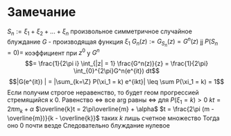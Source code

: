 # Замечание
$S_{n} := \xi_1 + \xi_2 + ... + \xi_n$ произвольное симметричное случайное блуждание
$G$ - производящая функция $\xi_1$ 
$G_n(z) := G_{S_{n}}(z) = G^{n}(z)$ jj
$P(S_n = 0) =$ коэффициент при $z^0$ у $G^n$ $$= \frac{1}{2\pi i} \int_{|z| = 1} \frac{G^n(z)}{z} = \frac{1}{2\pi} \int_{0}^{2\pi}G^n(e^{it}) dt$$$$|G(e^{it}) | =  |\sum_{k=\Z} P(\xi_1 = k) e^{ikt}| \leq \sum P(\xi_1 = k) = 1$$
Если получим строгое неравенство, то будет геом прогрессией стремящийся к 0.
Равенство $\iff$ все arg равны $\iff$ для $P(\xi_1 = k) > 0$ $kt = 2\pi m_k + \alpha$
$\overline{k}t = 2\pi\overline{m} + \alpha$
$t = \frac{2\pi (m - \overline{m})}{k - \overline{k}}$
таких $k$ лишь счетное множество
Тогда оно 0 почти везде
Следовательно блуждание нулевое